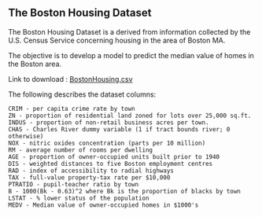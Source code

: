 
## The Boston Housing Dataset

The Boston Housing Dataset is a derived from information collected by the U.S. Census Service concerning housing in the area of Boston MA. 

The objective is to develop a model to predict the median value of homes in the Boston area.

Link to download : [BostonHousing.csv](https://raw.githubusercontent.com/selva86/datasets/refs/heads/master/BostonHousing.csv)

The following describes the dataset columns:


    CRIM - per capita crime rate by town
    ZN - proportion of residential land zoned for lots over 25,000 sq.ft.
    INDUS - proportion of non-retail business acres per town.
    CHAS - Charles River dummy variable (1 if tract bounds river; 0 otherwise)
    NOX - nitric oxides concentration (parts per 10 million)
    RM - average number of rooms per dwelling
    AGE - proportion of owner-occupied units built prior to 1940
    DIS - weighted distances to five Boston employment centres
    RAD - index of accessibility to radial highways
    TAX - full-value property-tax rate per $10,000
    PTRATIO - pupil-teacher ratio by town
    B - 1000(Bk - 0.63)^2 where Bk is the proportion of blacks by town
    LSTAT - % lower status of the population
    MEDV - Median value of owner-occupied homes in $1000's

